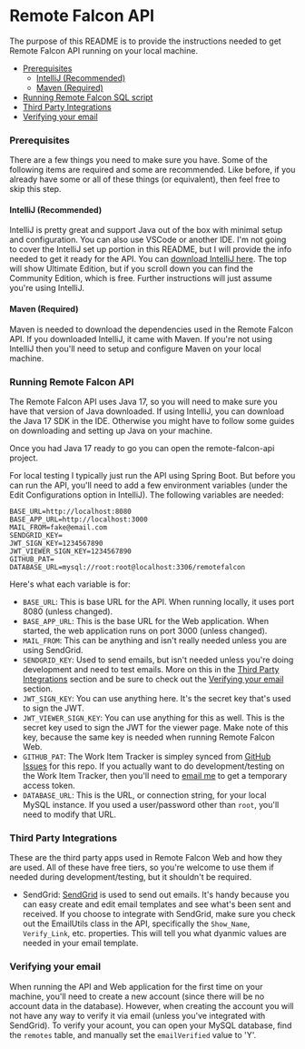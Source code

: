 # Remote Falcon API

The purpose of this README is to provide the instructions needed to get Remote Falcon API running on your local machine.

- [Prerequisites](#prerequisites)
  - [IntelliJ (Recommended)](#intellij-recommended)
  - [Maven (Required)](#maven-required)
- [Running Remote Falcon SQL script](#running-remote-falcon-sql-script)
- [Third Party Integrations](#third-party-integrations)
- [Verifying your email](#verifying-your-email)

### Prerequisites
There are a few things you need to make sure you have. Some of the following items are required and some are recommended. Like before, if you already have some or all of these things (or equivalent), then feel free to skip this step.

#### IntelliJ (Recommended)
IntelliJ is pretty great and support Java out of the box with minimal setup and configuration. You can also use VSCode or another IDE. I'm not going to cover the IntelliJ set up portion in this README, but I will provide the info needed to get it ready for the API. You can <a href="https://www.jetbrains.com/idea/download" target="_blank">download IntelliJ here</a>. The top will show Ultimate Edition, but if you scroll down you can find the Community Edition, which is free. Further instructions will just assume you're using IntelliJ.

#### Maven (Required)
Maven is needed to download the dependencies used in the Remote Falcon API. If you downloaded IntelliJ, it came with Maven. If you're not using IntelliJ then you'll need to setup and configure Maven on your local machine.

### Running Remote Falcon API
The Remote Falcon API uses Java 17, so you will need to make sure you have that version of Java downloaded. If using IntelliJ, you can download the Java 17 SDK in the IDE. Otherwise you might have to follow some guides on downloading and setting up Java on your machine.

Once you had Java 17 ready to go you can open the remote-falcon-api project. 

For local testing I typically just run the API using Spring Boot. But before you can run the API, you'll need to add a few environment variables (under the Edit Configurations option in IntelliJ). The following variables are needed:

```
BASE_URL=http://localhost:8080
BASE_APP_URL=http://localhost:3000
MAIL_FROM=fake@email.com
SENDGRID_KEY=
JWT_SIGN_KEY=1234567890
JWT_VIEWER_SIGN_KEY=1234567890
GITHUB_PAT=
DATABASE_URL=mysql://root:root@localhost:3306/remotefalcon
```

Here's what each variable is for:
- `BASE_URL`: This is base URL for the API. When running locally, it uses port 8080 (unless changed).
- `BASE_APP_URL`: This is the base URL for the Web application. When started, the web application runs on port 3000 (unless changed).
- `MAIL_FROM`: This can be anything and isn't really needed unless you are using SendGrid.
- `SENDGRID_KEY`: Used to send emails, but isn't needed unless you're doing development and need to test emails. More on this in the [Third Party Integrations](#third-party-integrations) section and be sure to check out the [Verifying your email](#verifying-your-email) section.
- `JWT_SIGN_KEY`: You can use anything here. It's the secret key that's used to sign the JWT.
- `JWT_VIEWER_SIGN_KEY`: You can use anything for this as well. This is the secret key used to sign the JWT for the viewer page. Make note of this key, because the same key is needed when running Remote Falcon Web.
- `GITHUB_PAT`: The Work Item Tracker is simpley synced from <a href="https://github.com/whitesoup12/remote-falcon/issues" target="_blank">GitHub Issues</a> for this repo. If you actually want to do development/testing on the Work Item Tracker, then you'll need to <a href="mailto:jvance@remotefalcon.com">email me</a> to get a temporary access token.
- `DATABASE_URL`: This is the URL, or connection string, for your local MySQL instance. If you used a user/password other than `root`, you'll need to modify that URL.

### Third Party Integrations
These are the third party apps used in Remote Falcon Web and how they are used. All of these have free tiers, so you're welcome to use them if needed during development/testing, but it shouldn't be required.

- SendGrid: <a href="https://sendgrid.com/" target="_blank">SendGrid</a> is used to send out emails. It's handy because you can easy create and edit email templates and see what's been sent and received. If you choose to integrate with SendGrid, make sure you check out the EmailUtils class in the API, specifically the `Show_Name`, `Verify_Link`, etc. properties. This will tell you what dyanmic values are needed in your email template.

### Verifying your email
When running the API and Web application for the first time on your machine, you'll need to create a new account (since there will be no account data in the database). However, when creating the account you will not have any way to verify it via email (unless you've integrated with SendGrid). To verify your acount, you can open your MySQL database, find the `remotes` table, and manually set the `emailVerified` value to 'Y'.